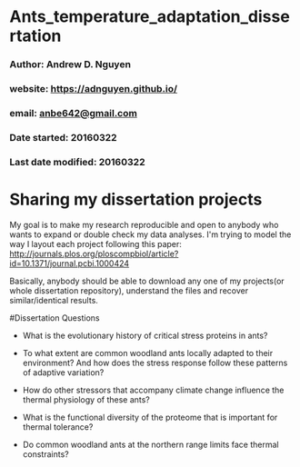 # Ants_temperature_adaptation_dissertation   
### Author: Andrew D. Nguyen    
### website: https://adnguyen.github.io/    
### email: anbe642@gmail.com   
### Date started: 20160322   
### Last date modified: 20160322   


# Sharing my dissertation projects     
My goal is to make my research reproducible and open to anybody who wants to expand or double check my data analyses. I'm trying to model the way I layout each project following this paper: http://journals.plos.org/ploscompbiol/article?id=10.1371/journal.pcbi.1000424

Basically, anybody should be able to download any one of my projects(or whole dissertation repository), understand the files and recover similar/identical results.

#Dissertation Questions
* What is the evolutionary history of critical stress proteins in ants?    
* To what extent are common woodland ants locally adapted to their environment? And how does the stress response follow these patterns of adaptive variation?    
* How do other stressors that accompany climate change influence the thermal physiology of these ants?    

* What is the functional diversity of the proteome that is important for thermal tolerance?
* Do common woodland ants at the northern range limits face thermal constraints?
